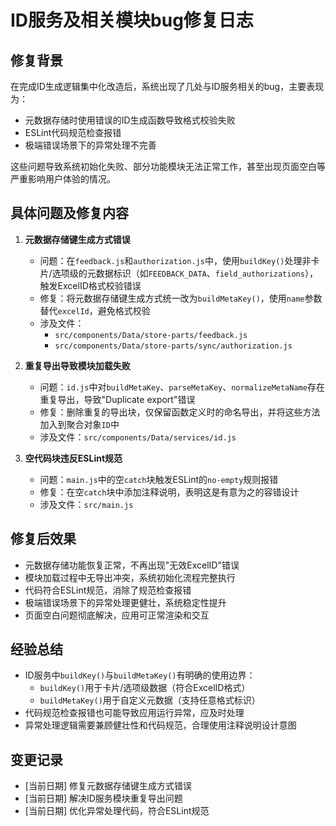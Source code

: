 # ID服务及相关模块bug修复日志

## 修复背景
在完成ID生成逻辑集中化改造后，系统出现了几处与ID服务相关的bug，主要表现为：
- 元数据存储时使用错误的ID生成函数导致格式校验失败
- ESLint代码规范检查报错
- 极端错误场景下的异常处理不完善

这些问题导致系统初始化失败、部分功能模块无法正常工作，甚至出现页面空白等严重影响用户体验的情况。

## 具体问题及修复内容

1. **元数据存储键生成方式错误**
   - 问题：在`feedback.js`和`authorization.js`中，使用`buildKey()`处理非卡片/选项级的元数据标识（如`FEEDBACK_DATA`、`field_authorizations`），触发ExcelID格式校验错误
   - 修复：将元数据存储键生成方式统一改为`buildMetaKey()`，使用`name`参数替代`excelId`，避免格式校验
   - 涉及文件：
     - `src/components/Data/store-parts/feedback.js`
     - `src/components/Data/store-parts/sync/authorization.js`

2. **重复导出导致模块加载失败**
   - 问题：`id.js`中对`buildMetaKey`、`parseMetaKey`、`normalizeMetaName`存在重复导出，导致"Duplicate export"错误
   - 修复：删除重复的导出块，仅保留函数定义时的命名导出，并将这些方法加入到聚合对象`ID`中
   - 涉及文件：`src/components/Data/services/id.js`

3. **空代码块违反ESLint规范**
   - 问题：`main.js`中的空`catch`块触发ESLint的`no-empty`规则报错
   - 修复：在空`catch`块中添加注释说明，表明这是有意为之的容错设计
   - 涉及文件：`src/main.js`

## 修复后效果
- 元数据存储功能恢复正常，不再出现"无效ExcelID"错误
- 模块加载过程中无导出冲突，系统初始化流程完整执行
- 代码符合ESLint规范，消除了规范检查报错
- 极端错误场景下的异常处理更健壮，系统稳定性提升
- 页面空白问题彻底解决，应用可正常渲染和交互

## 经验总结
- ID服务中`buildKey()`与`buildMetaKey()`有明确的使用边界：
  - `buildKey()`用于卡片/选项级数据（符合ExcelID格式）
  - `buildMetaKey()`用于自定义元数据（支持任意格式标识）
- 代码规范检查报错也可能导致应用运行异常，应及时处理
- 异常处理逻辑需要兼顾健壮性和代码规范，合理使用注释说明设计意图

## 变更记录
- [当前日期] 修复元数据存储键生成方式错误
- [当前日期] 解决ID服务模块重复导出问题
- [当前日期] 优化异常处理代码，符合ESLint规范